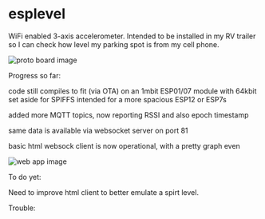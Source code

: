 # esplevel

WiFi enabled 3-axis accelerometer. Intended to be installed in my RV trailer so I can check how level my parking spot is from my cell phone.

![proto board image](http://i.imgur.com/Q2TS3Iel.jpg)

Progress so far:

code still compiles to fit (via OTA) on an 1mbit ESP01/07 module with 64kbit set aside for SPIFFS
intended for a more spacious ESP12 or ESP7s

added more MQTT topics, now reporting RSSI and also epoch timestamp

same data is available via websocket server on port 81 

basic html websock client is now operational, with a pretty graph even

![web app image](http://i.imgur.com/Xl5L78ol.png)

To do yet:

Need to improve html client to better emulate a spirt level.

Trouble:

